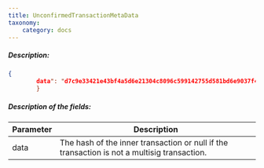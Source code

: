 ```yaml
---
title: UnconfirmedTransactionMetaData
taxonomy:
    category: docs
---
```


 
##### Description: 
```json
{
        data": "d7c9e33421e43bf4a5d6e21304c8096c599142755d581bd6e9037f41545a5873"
        }
``` 
##### Description of the fields: 

| Parameter | Description |
|------|------|
| data | The hash of the inner transaction or null if the transaction is not a multisig transaction. |

 
